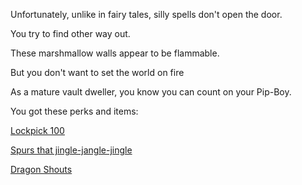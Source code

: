 Unfortunately, unlike in fairy tales, silly spells don't open the door.

You try to find other way out.

These marshmallow walls appear to be flammable. 

But you don't want to set the world on fire

As a mature vault dweller, you know you can count on your Pip-Boy.



You got these perks and items:

[Lockpick 100](lockpick/lockpick_100.md)

[Spurs that jingle-jangle-jingle](https://www.youtube.com/watch?v=1DD_NCM_RJs)

[Dragon Shouts](../fus-roh-dah/fus-roh-dah.md)
